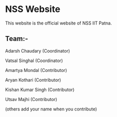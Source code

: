 # NSS Website

This website is the official website of NSS IIT Patna.

## Team:-

Adarsh Chaudary (Coordinator)

Vatsal Singhal (Coordinator)

Amartya Mondal (Contributor)

Aryan Kothari (Contributor)

Kishan Kumar Singh (Contributor)

Utsav Majhi (Contributor)

(others add your name when you contribute)
